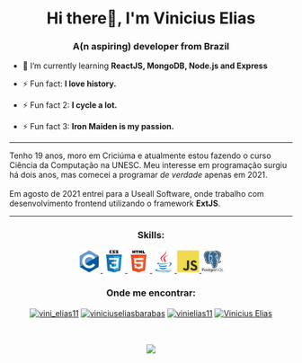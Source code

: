 <h1 align="center">Hi there👋, I'm Vinicius Elias</h1>
<h3 align="center">A(n aspiring) developer from Brazil</h3>


- 🌱 I’m currently learning **ReactJS, MongoDB, Node.js and Express**

- ⚡ Fun fact: **I love history.**

- ⚡ Fun fact 2: **I cycle a lot.**

- ⚡ Fun fact 3: **Iron Maiden is my passion.**

<hr>

<p>Tenho 19 anos, moro em Criciúma e atualmente estou fazendo o curso Ciência da Computação na UNESC. Meu interesse em programação surgiu há dois anos, mas comecei a programar <i>de verdade</i> apenas em 2021.<br><br>
Em agosto de 2021 entrei para a Useall Software, onde trabalho com desenvolvimento frontend utilizando o framework <b>ExtJS</b>.</p>

<hr>

<h3 align="center">Skills:</h3>
<p align="center"> <a href="https://www.cprogramming.com/" target="_blank"> <img src="https://raw.githubusercontent.com/devicons/devicon/master/icons/c/c-original.svg" alt="c" width="40" height="40"/> </a> <a href="https://www.w3schools.com/css/" target="_blank"> <img src="https://raw.githubusercontent.com/devicons/devicon/master/icons/css3/css3-original-wordmark.svg" alt="css3" width="40" height="40"/> </a> <a href="https://www.w3.org/html/" target="_blank"> <img src="https://raw.githubusercontent.com/devicons/devicon/master/icons/html5/html5-original-wordmark.svg" alt="html5" width="40" height="40"/> </a> <a href="https://www.java.com" target="_blank"> <img src="https://raw.githubusercontent.com/devicons/devicon/master/icons/java/java-original.svg" alt="java" width="40" height="40"/> </a> <a href="https://developer.mozilla.org/en-US/docs/Web/JavaScript" target="_blank"> <img src="https://raw.githubusercontent.com/devicons/devicon/master/icons/javascript/javascript-original.svg" alt="javascript" width="40" height="40"/> </a> <a href="https://www.postgresql.org" target="_blank"> <img src="https://raw.githubusercontent.com/devicons/devicon/master/icons/postgresql/postgresql-original-wordmark.svg" alt="postgresql" width="40" height="40"/> </a> </p>

<h3 align="center">Onde me encontrar:</h3>
<p align="center">
<a href="https://twitter.com/vini_elias11" target="blank"><img align="center" src="https://raw.githubusercontent.com/rahuldkjain/github-profile-readme-generator/master/src/images/icons/Social/twitter.svg" alt="vini_elias11" height="30" width="40" /></a>
<a href="https://linkedin.com/in/viniciuseliasbarabas" target="blank"><img align="center" src="https://raw.githubusercontent.com/rahuldkjain/github-profile-readme-generator/master/src/images/icons/Social/linked-in-alt.svg" alt="viniciuseliasbarabas" height="30" width="40" /></a>
<a href="https://instagram.com/vinielias11" target="blank"><img align="center" src="https://raw.githubusercontent.com/rahuldkjain/github-profile-readme-generator/master/src/images/icons/Social/instagram.svg" alt="vinielias11" height="30" width="40" /></a>
 <a href="https://www.strava.com/athletes/28006632" target="blank"><img align="center" src="https://cdn.worldvectorlogo.com/logos/strava-2.svg" alt="Vinicius Elias" height="30" width="40" /></a>
</p>

<br>

<p align="center">
    <img align="center" src="https://github-readme-stats.vercel.app/api?username=vinielias11&show_icons=true&theme=synthwave" />
</p>

<br/>
